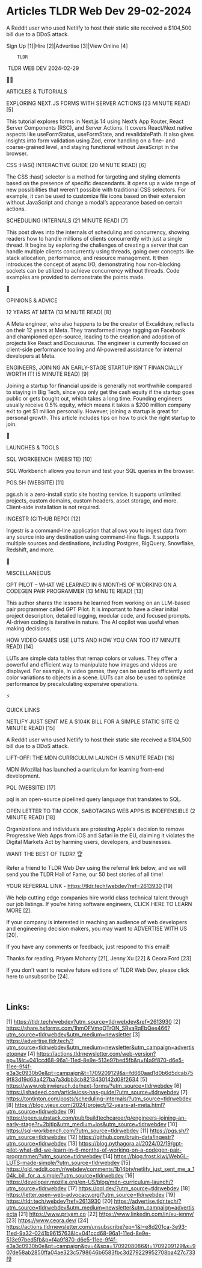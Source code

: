 # Articles TLDR Web Dev 29-02-2024

A Reddit user who used Netlify to host their static site received a
$104,500 bill due to a DDoS attack.  

Sign Up [1]|Hire [2]|Advertise [3]|View Online [4] 

		TLDR 

 TLDR WEB DEV 2024-02-29

🧑‍💻 

ARTICLES & TUTORIALS

 EXPLORING NEXT.JS FORMS WITH SERVER ACTIONS (23 MINUTE READ) [5] 

 This tutorial explores forms in Next.js 14 using Next’s App Router,
React Server Components (RSC), and Server Actions. It covers
React/Next native aspects like useFormStatus, useFormState, and
revalidatePath. It also gives insights into form validation using Zod,
error handling on a fine- and coarse-grained level, and staying
functional without JavaScript in the browser. 

 CSS :HAS() INTERACTIVE GUIDE (20 MINUTE READ) [6] 

 The CSS :has() selector is a method for targeting and styling
elements based on the presence of specific descendants. It opens up a
wide range of new possibilities that weren't possible with traditional
CSS selectors. For example, it can be used to customize file icons
based on their extension without JavaScript and change a modal’s
appearance based on certain actions. 

 SCHEDULING INTERNALS (21 MINUTE READ) [7] 

 This post dives into the internals of scheduling and concurrency,
showing readers how to handle millions of clients concurrently with
just a single thread. It begins by exploring the challenges of
creating a server that can handle multiple clients concurrently using
threads, going over concepts like stack allocation, performance, and
resource management. It then introduces the concept of async I/O,
demonstrating how non-blocking sockets can be utilized to achieve
concurrency without threads. Code examples are provided to demonstrate
the points made. 

🧠 

OPINIONS & ADVICE

 12 YEARS AT META (13 MINUTE READ) [8] 

 A Meta engineer, who also happens to be the creator of Excalidraw,
reflects on their 12 years at Meta. They transformed image tagging on
Facebook and championed open-source, leading to the creation and
adoption of projects like React and Docusaurus. The engineer is
currently focused on client-side performance tooling and AI-powered
assistance for internal developers at Meta. 

 ENGINEERS, JOINING AN EARLY-STAGE STARTUP ISN’T FINANCIALLY WORTH
IT! (5 MINUTE READ) [9] 

 Joining a startup for financial upside is generally not worthwhile
compared to staying in Big Tech, since you only get the cash equity if
the startup goes public or gets bought out, which takes a long time.
Founding engineers usually receive 0.5% equity, which means it takes a
$200 million company exit to get $1 million personally. However,
joining a startup is great for personal growth. This article includes
tips on how to pick the right startup to join. 

🚀 

LAUNCHES & TOOLS

 SQL WORKBENCH (WEBSITE) [10] 

 SQL Workbench allows you to run and test your SQL queries in the
browser. 

 PGS.SH (WEBSITE) [11] 

 pgs.sh is a zero-install static site hosting service. It supports
unlimited projects, custom domains, custom headers, asset storage, and
more. Client-side installation is not required. 

 INGESTR (GITHUB REPO) [12] 

 Ingestr is a command-line application that allows you to ingest data
from any source into any destination using command-line flags. It
supports multiple sources and destinations, including Postgres,
BigQuery, Snowflake, Redshift, and more. 

🎁 

MISCELLANEOUS

 GPT PILOT – WHAT WE LEARNED IN 6 MONTHS OF WORKING ON A CODEGEN
PAIR PROGRAMMER (13 MINUTE READ) [13] 

 This author shares the lessons he learned from working on an
LLM-based pair programmer called GPT Pilot. It is important to have a
clear initial project description, detailed logging, modular code, and
focused prompts. AI-driven coding is iterative in nature. The AI
copilot was useful when making decisions. 

 HOW VIDEO GAMES USE LUTS AND HOW YOU CAN TOO (17 MINUTE READ) [14] 

 LUTs are simple data tables that remap colors or values. They offer a
powerful and efficient way to manipulate how images and videos are
displayed. For example, in video games, they can be used to
efficiently add color variations to objects in a scene. LUTs can also
be used to optimize performance by precalculating expensive
operations. 

⚡ 

QUICK LINKS

 NETLIFY JUST SENT ME A $104K BILL FOR A SIMPLE STATIC SITE (2 MINUTE
READ) [15] 

 A Reddit user who used Netlify to host their static site received a
$104,500 bill due to a DDoS attack. 

 LIFT-OFF: THE MDN CURRICULUM LAUNCH (5 MINUTE READ) [16] 

 MDN (Mozilla) has launched a curriculum for learning front-end
development. 

 PQL (WEBSITE) [17] 

 pql is an open-source pipelined query language that translates to
SQL. 

 OPEN LETTER TO TIM COOK, SABOTAGING WEB APPS IS INDEFENSIBLE (2
MINUTE READ) [18] 

 Organizations and individuals are protesting Apple's decision to
remove Progressive Web Apps from iOS and Safari in the EU, claiming it
violates the Digital Markets Act by harming users, developers, and
businesses. 

WANT THE BEST OF TLDR? 🏆

Refer a friend to TLDR Web Dev using the referral link below, and we
will send you the TLDR Hall of Fame, our 50 best stories of all time!

YOUR REFERRAL LINK - https://tldr.tech/webdev?ref=2613930 [19]

 We help cutting edge companies hire world class technical talent
through our job listings. If you're hiring software engineers, CLICK
HERE TO LEARN MORE [2]. 

If your company is interested in reaching an audience of web
developers and engineering decision makers, you may want to ADVERTISE
WITH US [20]. 

If you have any comments or feedback, just respond to this email! 

Thanks for reading, 
Priyam Mohanty [21], Jenny Xu [22] & Ceora Ford [23] 

If you don't want to receive future editions of TLDR Web Dev,
please click here to unsubscribe [24]. 

  

 

Links:
------
[1] https://tldr.tech/webdev?utm_source=tldrwebdev&ref=2613930
[2] https://share.hsforms.com/1hmOFVmqOTrON_SRvaRqEbQee466?utm_source=tldrwebdev&utm_medium=newsletter
[3] https://advertise.tldr.tech/?utm_source=tldrwebdev&utm_medium=newsletter&utm_campaign=advertisetopnav
[4] https://actions.tldrnewsletter.com/web-version?ep=1&lc=041ccd68-96a1-11ed-8e9e-513e97bed5fb&p=f4a9f870-d6e5-11ee-9f4f-e3a3c0930b0e&pt=campaign&t=1709209129&s=fd660aad1d0b6d5dcab759f83d19d63a427ba7a3dbb3cb8213430142d08f2634
[5] https://www.robinwieruch.de/next-forms/?utm_source=tldrwebdev
[6] https://ishadeed.com/article/css-has-guide/?utm_source=tldrwebdev
[7] https://tontinton.com/posts/scheduling-internals/?utm_source=tldrwebdev
[8] https://blog.vjeux.com/2024/project/12-years-at-meta.html?utm_source=tldrwebdev
[9] https://open.substack.com/pub/buildtechcareer/p/engineers-joining-an-early-stage?r=2bjtip&utm_medium=ios&utm_source=tldrwebdev
[10] https://sql-workbench.com/?utm_source=tldrwebdev
[11] https://pgs.sh/?utm_source=tldrwebdev
[12] https://github.com/bruin-data/ingestr?utm_source=tldrwebdev
[13] https://blog.pythagora.ai/2024/02/19/gpt-pilot-what-did-we-learn-in-6-months-of-working-on-a-codegen-pair-programmer/?utm_source=tldrwebdev
[14] https://blog.frost.kiwi/WebGL-LUTS-made-simple/?utm_source=tldrwebdev
[15] https://old.reddit.com/r/webdev/comments/1b14bty/netlify_just_sent_me_a_104k_bill_for_a_simple/?utm_source=tldrwebdev
[16] https://developer.mozilla.org/en-US/blog/mdn-curriculum-launch/?utm_source=tldrwebdev
[17] https://pql.dev/?utm_source=tldrwebdev
[18] https://letter.open-web-advocacy.org/?utm_source=tldrwebdev
[19] https://tldr.tech/webdev?ref=2613930
[20] https://advertise.tldr.tech/?utm_source=tldrwebdev&utm_medium=newsletter&utm_campaign=advertisecta
[21] https://www.priyam.co
[22] https://www.linkedin.com/in/xu-jenny/
[23] https://www.ceora.dev/
[24] https://actions.tldrnewsletter.com/unsubscribe?ep=1&l=e8d201ca-3e93-11ed-9a32-0241b9615763&lc=041ccd68-96a1-11ed-8e9e-513e97bed5fb&p=f4a9f870-d6e5-11ee-9f4f-e3a3c0930b0e&pt=campaign&pv=4&spa=1709208086&t=1709209129&s=907de58ab2850ffa04ae323c5798646b6583fbc3d279229952708ba427c733f9
